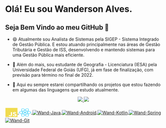 # Olá! Eu sou Wanderson Alves. 

## Seja Bem Vindo ao meu GitHub 👋



- 😄 Atualmente sou Analista de Sistemas pela SIGEP - Sistema Integrado de Gestão Pública.
E estou atuando principalmente nas áreas de Gestão Tributária e Gestão de ISS, desenvolvendo e mantendo sistemas para uma Gestão Pública mais eficiente.

- 🌱 Além do mais, sou estudante de Geografia - Licenciatura (IESA) pela Universidade Federal de Goiás (UFG), já em fase de finalização, com previsão para término no final de 2022.

- 🚀 Aqui eu sempre estarei compartilhando os projetos que estou fazendo em algumas das linguagens que estudo atualmente.


  
<div align="center">
  <a href="https://github.com/wanderalvess">
  <img height="170em" src="https://github-readme-stats.vercel.app/api?username=wanderalvess&show_icons=true&theme=onedark&include_all_commits=true&count_private=true"/>
  <img height="170em" src="https://github-readme-stats.vercel.app/api/top-langs/?username=wanderalvess&layout=compact&langs_count=7&theme=onedark"/>
</div>
<div style="display: inline_block"><br>
    
<img align="center" alt="Wand-Js" height="30" width="40" src="https://raw.githubusercontent.com/devicons/devicon/master/icons/javascript/javascript-plain.svg">
<img align="center" alt="Wand-React" height="30" width="40" src="https://raw.githubusercontent.com/devicons/devicon/master/icons/react/react-original.svg">
<img align="center" alt="Wand-Java" height="30" width="40" src="https://cdn.jsdelivr.net/gh/devicons/devicon/icons/java/java-original.svg">
<img align="center" alt="Wand-Android" height="30" width="40" src="https://cdn.jsdelivr.net/gh/devicons/devicon/icons/android/android-original.svg">
<img align="center" alt="Wand-Kotlin" height="30" width="40" src="https://cdn.jsdelivr.net/gh/devicons/devicon/icons/kotlin/kotlin-original.svg">
<img align="center" alt="Wand-Spring" height="30" width="40" src="https://cdn.jsdelivr.net/gh/devicons/devicon/icons/spring/spring-original.svg">
<img align="center" alt="Wand-Git" height="30" width="40" src="https://cdn.jsdelivr.net/gh/devicons/devicon/icons/git/git-original.svg">
  
<div style="display: inline_block"><br>

